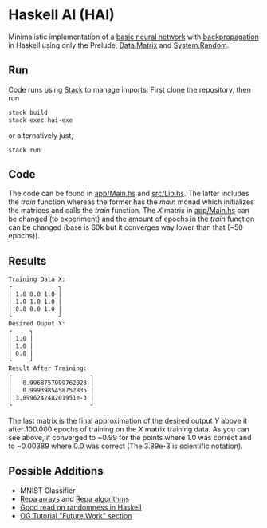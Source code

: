 # Haskell AI (HAI)
Minimalistic implementation of a [basic neural network](https://iamtrask.github.io/2015/07/12/basic-python-network/) with [backpropagation](https://en.wikipedia.org/wiki/Backpropagation) in Haskell using only the Prelude, [Data.Matrix](https://hackage.haskell.org/package/matrix-0.3.6.1) and [System.Random](https://hackage.haskell.org/package/random).

## Run
Code runs using [Stack](https://docs.haskellstack.org/en/stable/README/) to manage imports. First clone the repository, then run

```zsh
stack build
stack exec hai-exe
```
or alternatively just,

```
stack run
```

## Code
The code can be found in [app/Main.hs](app/Main.hs) and [src/Lib.hs](src/Lib.hs). The latter includes the *train* function whereas the former has the *main* monad which initializes the matrices and calls the *train* function.
The *X* matrix in [app/Main.hs](app/Main.hs) can be changed (to experiment) and the amount of epochs in the *train* function can be changed (base is 60k but it converges way lower than that (~50 epochs)).

## Results
```zsh
Training Data X:
┌             ┐
│ 1.0 0.0 1.0 │
│ 1.0 1.0 1.0 │
│ 0.0 0.0 1.0 │
└             ┘
Desired Ouput Y:
┌     ┐
│ 1.0 │
│ 1.0 │
│ 0.0 │
└     ┘
Result After Training:
┌                      ┐
│   0.9968757999762028 │
│   0.9993985458752835 │
│ 3.899624248201951e-3 │
└                      ┘
```
The last matrix is the final approximation of the desired output *Y* above it after 100.000 epochs of training on the *X* matrix training data. As you can see above, it converged to ~0.99 for the points where 1.0 was correct and to ~0.00389 where 0.0 was correct (The 3.89e-3 is scientific notation).

## Possible Additions
- MNIST Classifier
- [Repa arrays](https://hackage.haskell.org/package/repa) and [Repa algorithms](https://hackage.haskell.org/package/repa-algorithms-3.4.1.3)
- [Good read on randomness in Haskell](https://jtobin.io/randomness-in-haskell)
- [OG Tutorial "Future Work" section](https://iamtrask.github.io/2015/07/12/basic-python-network/)
